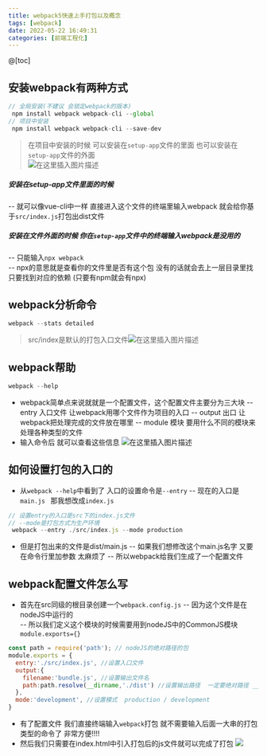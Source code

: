 ```yaml
---
title: webpack5快速上手打包以及概念
tags: [webpack]
date: 2022-05-22 16:49:31
categories: [前端工程化]
---
```


@[toc]
## 安装webpack有两种方式  

```javascript
// 全局安装(不建议 会锁定webpack的版本)
 npm install webpack webpack-cli --global
// 项目中安装
 npm install webpack webpack-cli --save-dev  
```
 >在项目中安装的时候  可以安装在`setup-app`文件的里面
 >也可以安装在`setup-app`文件的外面  
![在这里插入图片描述](https://img-blog.csdnimg.cn/9cecebc93e4b42bfa76cc944c3655cee.png) 
##### 安装在setup-app文件里面的时候  
-- 就可以像vue-cli中一样  直接进入这个文件的终端里输入webpack  就会给你基于`src/index.js`打包出dist文件 

##### 安装在文件外面的时候  你在`setup-app`文件中的终端输入webpack是没用的  
-- 只能输入`npx webpack`  
-- npx的意思就是查看你的文件里是否有这个包  没有的话就会去上一层目录里找  只要找到对应的依赖 (只要有npm就会有npx)


## webpack分析命令

```javascript
webpack --stats detailed
```
> src/index是默认的打包入口文件![在这里插入图片描述](https://img-blog.csdnimg.cn/a6a4a1be4b7b47448a1dd0959dc14535.png)

## webpack帮助

```javascript
webpack --help
```

 - webpack简单点来说就就是一个配置文件，这个配置文件主要分为三大块
-- entry 入口文件 让webpack用哪个文件作为项目的入口
-- output 出口 让webpack把处理完成的文件放在哪里
-- module 模块 要用什么不同的模块来处理各种类型的文件
- 输入命令后 就可以查看这些信息
![在这里插入图片描述](https://img-blog.csdnimg.cn/5bdfe7cd01854b7190daa72af393ed7b.png)

## 如何设置打包的入口的
 - 从`webpack --help`中看到了 入口的设置命令是`--entry`
  -- 现在的入口是`main.js ` 那我想改成`index.js  `
  
```javascript
// 设置entry的入口是src下的index.js文件
// --mode是打包方式为生产环境 
 webpack --entry ./src/index.js --mode production
```
- 但是打包出来的文件是dist/main.js 
-- 如果我们想修改这个main.js名字  又要在命令行里加参数  太麻烦了
-- 所以webpack给我们生成了一个配置文件 

## webpack配置文件怎么写
- 首先在src同级的根目录创建一个`webpack.config.js`
-- 因为这个文件是在nodeJS中运行的  
-- 所以我们定义这个模块的时候需要用到nodeJS中的CommonJS模块`module.exports={}`

```javascript
const path = require('path'); // nodeJS的绝对路径的包
module.exports = {
  entry:'./src/index.js', //设置入口文件
  output:{
    filename:'bundle.js', //设置输出文件名
    path:path.resolve(__dirname,'./dist') //设置输出路径  一定要绝对路径 __dirname代表当前文件所在的目录
  },
  mode:'development', //设置模式  production / development
}
```
- 有了配置文件  我们直接终端输入`webpack`打包  就不需要输入后面一大串的打包类型的命令了  非常方便!!!!
- 然后我们只需要在index.html中引入打包后的js文件就可以完成了打包
![](https://img-blog.csdnimg.cn/a9568945141d4ea99b343c1b55399884.png)
 

